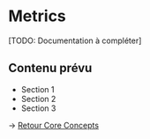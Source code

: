 ﻿# Metrics

[TODO: Documentation à compléter]

## Contenu prévu

- Section 1
- Section 2
- Section 3

→ [Retour Core Concepts](README.md)
